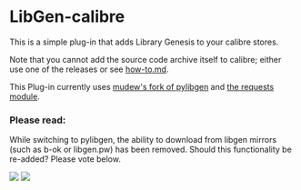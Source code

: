 # LibGen-calibre
This is a simple plug-in that adds Library Genesis to your calibre stores.

Note that you cannot add the source code archive itself to calibre; either use one of the releases or see [how-to.md](https://github.com/MCOfficer/LibGen-calibre/blob/master/how-to.md).

This Plug-in currently uses [mudew's fork of pylibgen](https://github.com/mudew/pylibgen) and [the requests module](https://github.com/requests/requests).

### Please read:
While switching to pylibgen, the ability to download from libgen mirrors (such as b-ok or libgen.pw) has been removed.
Should this functionality be re-added? Please vote below.

[![](https://api.gh-polls.com/poll/01C4E0C1VJQ62EH1WYJDSCFTPM/Yes)](https://api.gh-polls.com/poll/01C4E0C1VJQ62EH1WYJDSCFTPM/Yes/vote)
[![](https://api.gh-polls.com/poll/01C4E0C1VJQ62EH1WYJDSCFTPM/No)](https://api.gh-polls.com/poll/01C4E0C1VJQ62EH1WYJDSCFTPM/No/vote)


